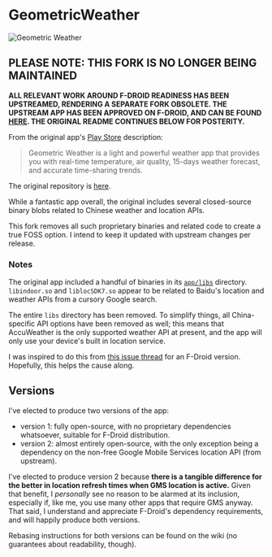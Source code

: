 # GeometricWeather

![Geometric Weather](https://github.com/WangDaYeeeeee/GeometricWeather/blob/master/work/preview_header.png)

## PLEASE NOTE: THIS FORK IS NO LONGER BEING MAINTAINED

**ALL RELEVANT WORK AROUND F-DROID READINESS HAS BEEN UPSTREAMED, RENDERING A SEPARATE FORK OBSOLETE. THE UPSTREAM APP HAS BEEN APPROVED ON F-DROID, AND CAN BE FOUND [HERE](https://f-droid.org/packages/wangdaye.com.geometricweather). THE ORIGINAL README CONTINUES BELOW FOR POSTERITY.**

From the original app's
[Play Store](https://play.google.com/store/apps/details?id=wangdaye.com.geometricweather)
description:

> Geometric Weather is a light and powerful weather app that provides you with
> real-time temperature, air quality, 15-days weather forecast, and accurate
> time-sharing trends.

The original repository is
[here](https://github.com/WangDaYeeeeee/GeometricWeather).

While a fantastic app overall, the original includes several closed-source
binary blobs related to Chinese weather and location APIs.

This fork removes all such proprietary binaries and related code to create a
true FOSS option. I intend to keep it updated with upstream changes per release.

### Notes

The original app included a handful of binaries in its
[`app/libs`](https://github.com/WangDaYeeeeee/GeometricWeather/tree/master/app/libs)
directory. `libindoor.so` and `liblocSDK7.so` appear to be related to Baidu's
location and weather APIs from a cursory Google search.

The entire `libs` directory has been removed. To simplify things, all
China-specific API options have been removed as well; this means that
AccuWeather is the only supported weather API at present, and the app will only
use your device's built in location service.

I was inspired to do this from [this issue thread](https://github.com/WangDaYeeeeee/GeometricWeather/issues/9) 
for an F-Droid version. Hopefully, this helps the cause along.

## Versions

I've elected to produce two versions of the app:

- version 1: fully open-source, with no proprietary dependencies whatsoever, suitable for F-Droid distribution.
- version 2: almost entirely open-source, with the only exception being a dependency on the non-free Google Mobile Services location API (from upstream).

I've elected to produce version 2 because **there is a tangible difference for the better in location refresh times when GMS location is active.** Given that benefit, I _personally_ see no reason to be alarmed at its inclusion, especially if, like me, you use many other apps that require GMS anyway. That said, I understand and appreciate F-Droid's dependency requirements, and will happily produce both versions.

Rebasing instructions for both versions can be found on the wiki (no guarantees about readability, though).
